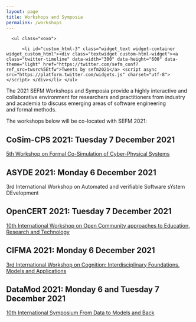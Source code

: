 ```yaml
---
layout: page
title: Workshops and Symposia
permalink: /workshops
---
```


<div id="secondary" class="widget-area sidey" role="complementary">

      <ul class="xoxo">

          <li id="custom_html-3" class="widget_text widget-container widget_custom_html"><div class="textwidget custom-html-widget"><a class="twitter-timeline" data-width="300" data-height="600" data-theme="light" href="https://twitter.com/sefm_conf?ref_src=twsrc%5Etfw">Tweets by sefm2021</a> <script async src="https://platform.twitter.com/widgets.js" charset="utf-8"></script> </div></li>	</ul>
</div>
 <p>The 2021 SEFM Workshops and Symposia provide a highly interactive and collaborative environment
 for researchers and practitioners from industry and academia to discuss emerging areas of software
 engineering <br>and formal methods.</p>

 <p>The workshops below will be co-located with SEFM 2021:</p>

 <h2>CoSim-CPS 2021: Tuesday 7 December 2021</h2>

<a href="https://sites.google.com/view/cosim-cps-2021/home">5th Workshop on Formal Co-Simulation of Cyber-Physical Systems</a>

 <h2>ASYDE 2021: Monday 6 December 2021</h2>

3rd International Workshop on Automated and verifiable Software sYstem DEvelopment

 <h2>OpenCERT 2021: Tuesday 7 December 2021</h2>

<a href="https://opencert.github.io/">10th International Workshop on Open Community approaches to Education, Research and Technology</a>

 <h2>CIFMA 2021: Monday 6 December 2021</h2>

<a href="https://cifma.github.io/">3rd International Workshop on Cognition: Interdisciplinary Foundations, Models and Applications</a>

 <h2>DataMod 2021: Monday 6 and Tuesday 7 December 2021</h2>

<a href="https://datamod2021.github.io/">10th International Symposium From Data to Models and Back</a>
